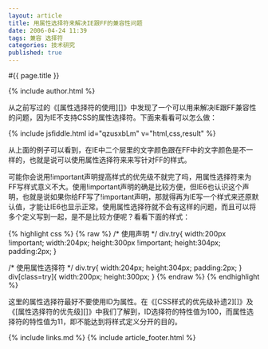 ```yaml
---
layout: article
title: 用属性选择符来解决IE跟FF的兼容性问题
date: 2006-04-24 11:39
tags: 兼容 选择符
categories: 技术研究
published: true
---
```


#{{ page.title }}

{% include author.html %}

从之前写过的《[属性选择符的使用][]》中发现了一个可以用来解决IE跟FF兼容性的问题，因为IE不支持CSS的属性选择符。下面来看看可以怎么做：

{% include jsfiddle.html id="qzusxbLm" v="html,css,result" %}

从上面的例子可以看到，在IE中二个层里的文字颜色跟在FF中的文字颜色是不一样的，也就是说可以使用属性选择符来来写针对FF的样式。

可能你会说用!important声明提高样式的优先级不就完了吗，用属性选择符来为FF写样式意义不大。使用!important声明的确是比较方便，但IE6也认识这个声明，也就是说如果你给FF写了!important声明，那就得再为IE写一个样式来还原默认值，才能让IE6也显示正常。使用属性选择符就不会有这样的问题，而且可以将多个定义写到一起，是不是比较方便呢？看看下面的样式：

{% highlight css %}
{% raw %}
/* 使用声明 */
div.try{
  width:200px !important; 
   width:204px; 
  height:300px !important; 
   height:304px; 
   padding:2px; 
}

/* 使用属性选择符 */
div.try{ 
   width:204px; 
   height:304px; 
   padding:2px; 
}
div[class=try]{
   width:200px; 
   height:300px; 
}
{% endraw %}
{% endhighlight %}

这里的属性选择符最好不要使用ID为属性。在《[CSS样式的优先级补遗2][]》及《[属性选择符的优先级][]》中我们了解到，ID选择符的特性值为100，而属性选择符的特性值为11，即不能达到将样式定义分开的目的。

{% include links.md %}
{% include  article_footer.html %}